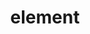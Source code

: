 ---
title: "<bdi> element"
description: ""
category: html
tags: i18n
last_test_date: "2019-02-28"
test_url: "/tests/HTML5.html"
test_results_url: "https://app.emailonacid.com/app/acidtest/Bzyzx8Z5Kvlfib1Fw9Ted8xtPE26RcjPSdUobdUywgJVm/list"
stats: {
	apple-mail: {
		macos: {
			"12.4": "y"
		},
		ios: {
			"12.1": "y"
		}
	},
	gmail: {
		desktop-webmail: {
			"2019-02": "n"
		},
		ios: {
			"2019-02": "n"
		},
		android: {
			"2019-02": "n"
		},
        mobile-webmail: {
            "2020-02": "n"
        }
	},
	orange: {
		desktop-webmail: {
			"2019-08":"y",
            "2021-03":"n"
		},
		ios: {
			"2019-08":"y"
		},
		android: {
			"2020-01":"y"
		}
	},
	outlook: {
		windows: {
			"2007": "n",
			"2010": "n",
			"2013": "n",
			"2016": "n",
			"2019": "n"
		},
		windows-mail: {
			"2019-02": "n"
		},
		macos: {
			"2019-02": "y"
		},
		outlook-com: {
			"2019-02": "n"
		},
		ios: {
			"2019-02": "n"
		},
		android: {
			"2019-02": "n"
		}
	},
    thunderbird: {
        macos: {
            "60.8":"y"
        }
    },
	yahoo: {
		desktop-webmail: {
			"2019-02": "n"
		},
		ios: {
			"2019-02": "n"
		},
		android: {
			"2019-02": "n"
		}
	},
	aol: {
		desktop-webmail: {
			"2019-02": "n"
		},
		ios: {
			"2019-02": "n"
		},
		android: {
			"2019-02": "n"
		}
	},
	samsung-email: {
		android: {
			"5.0.10.2": "y"
		}
	},
    sfr: {
        desktop-webmail: {
            "2020-01":"y"
        },
        ios: {
            "2020-01":"y"
        },
        android: {
            "2020-01":"y"
        }
    },
    protonmail: {
        desktop-webmail: {
            "2020-03":"y"
        },
        ios: {
            "2020-03":"y"
        },
        android: {
            "2020-03":"y"
        }
    },
    hey: {
        desktop-webmail: {
            "2020-06":"n"
        }
    },
    mail-ru: {
        desktop-webmail: {
            "2020-10":"n"
        }
    },
	fastmail: {
		desktop-webmail: {
			"2021-07": "y"
		}
	},
	laposte: {
		desktop-webmail: {
			"2021-08": "y"
		}
	},
	gmx: {
		desktop-webmail: {
			"2022-11": "n"
		},
		ios: {
			"2022-11": "y"
		},
		android: {
			"2022-11": "n"
		}
	},
	web-de: {
		desktop-webmail: {
			"2022-11": "n"
		},
		ios: {
			"2022-11": "y"
		},
		android: {
			"2022-11": "n"
		}
	},
	ionos-1and1: {
		desktop-webmail: {
			"2022-11": "n"
		},
		android: {
			"2022-11": "n"
		}
	}
}
---